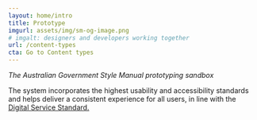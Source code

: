 ```yaml
---
layout: home/intro
title: Prototype
imgurl: assets/img/sm-og-image.png
# imgalt: designers and developers working together
url: /content-types
cta: Go to Content types
---
```


*The Australian Government Style Manual prototyping sandbox*

The system incorporates the highest usability and accessibility standards and helps deliver a consistent experience for all users, in line with the [Digital Service Standard.](https://www.dta.gov.au/standard/)
